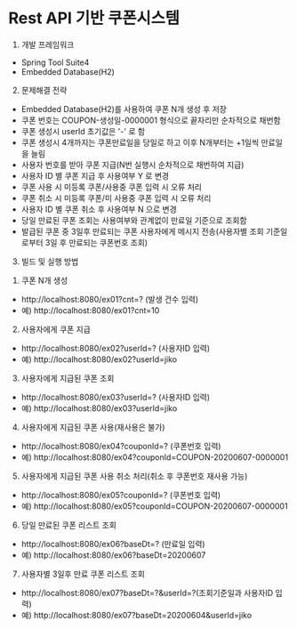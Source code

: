 # Rest API 기반 쿠폰시스템

1. 개발 프레임워크
 - Spring Tool Suite4
 - Embedded Database(H2)

2. 문제해결 전략
 - Embedded Database(H2)를  사용하여 쿠폰 N개 생성 후 저장
 - 쿠폰 번호는 COUPON-생성일-0000001 형식으로 끝자리만 순차적으로 채번함
 - 쿠폰 생성시 userId 초기값은 '-' 로 함
 - 쿠폰 생성시 4개까지는 쿠폰만료일을 당일로 하고 이후 N개부터는 +1일씩 만료일을 늘림
 - 사용자 번호를 받아 쿠폰 지급(N번 실행시 순차적으로 채번하여 지급)
 - 사용자 ID 별 쿠폰 지급 후 사용여부 Y 로 변경
 - 쿠폰 사용 시 미등록 쿠폰/사용중 쿠폰 입력 시 오류 처리
 - 쿠폰 취소 시 미등록 쿠폰/미 사용중 쿠폰 입력 시 오류 처리
 - 사용자 ID 별 쿠폰 취소 후 사용여부 N 으로 변경
 - 당일 만료된 쿠폰 조회는 사용여부와 관계없이 만료일 기준으로 조회함
 - 발급된 쿠폰 중 3일후 만료되는 쿠폰 사용자에게 메시지 전송(사용자별 조회 기준일로부터 3일 후 만료되는 쿠폰번호 조회)

3. 빌드 및 실행 방법
 1) 쿠폰 N개 생성 
  - http://localhost:8080/ex01?cnt=? (발생 건수 입력)
  - 예) http://localhost:8080/ex01?cnt=10
 2) 사용자에게 쿠폰 지급
  - http://localhost:8080/ex02?userId=? (사용자ID 입력)
  - 예) http://localhost:8080/ex02?userId=jiko
 3) 사용자에게 지급된 쿠폰 조회
  - http://localhost:8080/ex03?userId=? (사용자ID 입력)
  - 예) http://localhost:8080/ex03?userId=jiko
 4) 사용자에게 지급된 쿠폰 사용(재사용은 불가)
  - http://localhost:8080/ex04?couponId=? (쿠폰번호 입력)
  - 예) http://localhost:8080/ex04?couponId=COUPON-20200607-0000001
 5) 사용자에게 지급된 쿠폰 사용 취소 처리(취소 후 쿠폰번호 재사용 가능)
  - http://localhost:8080/ex05?couponId=? (쿠폰번호 입력)
  - 예) http://localhost:8080/ex05?couponId=COUPON-20200607-0000001
 6) 당일 만료된 쿠폰 리스트 조회
  - http://localhost:8080/ex06?baseDt=? (만료일 입력)
  - 예) http://localhost:8080/ex06?baseDt=20200607
 7) 사용자별 3일후 만료 쿠폰 리스트 조회
  - http://localhost:8080/ex07?baseDt=?&userId=?(조회기준일과 사용자ID 입력)
  - 예) http://localhost:8080/ex07?baseDt=20200604&userId=jiko

##